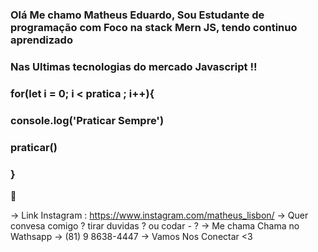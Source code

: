 ### Olá Me chamo Matheus Eduardo, Sou Estudante de programação com Foco na stack Mern JS, tendo continuo aprendizado
### Nas Ultimas tecnologias do mercado Javascript !!
### for(let i = 0; i < pratica ; i++){
###   console.log('Praticar Sempre')
###   praticar()
### }
👋

-> Link Instagram : https://www.instagram.com/matheus_lisbon/
-> Quer convesa comigo ? tirar duvidas ? ou codar *-* ?
-> Me chama Chama no Wathsapp -> (81) 9 8638-4447
-> Vamos Nos Conectar <3 
